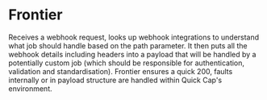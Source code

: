 # Frontier

Receives a webhook request, looks up webhook integrations to understand what job should handle based on the path parameter.
It then puts all the webhook details including headers into a payload that will be handled by a potentially custom job (which should be responsible for authentication, validation and standardisation).
Frontier ensures a quick 200, faults internally or in payload structure are handled within Quick Cap's environment.
